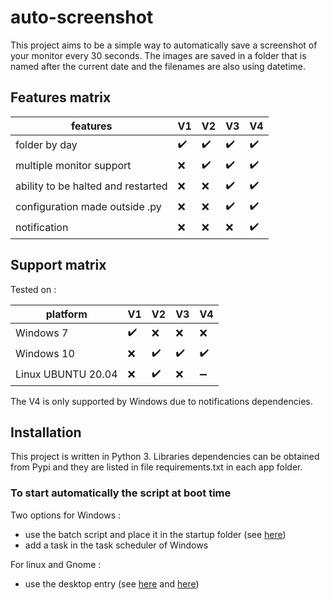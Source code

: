 # auto-screenshot
This project aims to be a simple way to automatically save a screenshot of your monitor every 30 seconds.
The images are saved in a folder that is named after the current date and the filenames are also using datetime.

## Features matrix

| features                           | V1                 | V2                 | V3                 | V4                  |
|------------------------------------|--------------------|--------------------|--------------------| --------------------|
| folder by day                      | :heavy_check_mark: | :heavy_check_mark: | :heavy_check_mark: |  :heavy_check_mark: |
| multiple monitor support           | :x:                | :heavy_check_mark: | :heavy_check_mark: |  :heavy_check_mark: |
| ability to be halted and restarted | :x:                | :x:                | :heavy_check_mark: |  :heavy_check_mark: |
| configuration made outside .py     | :x:                | :x:                | :heavy_check_mark: |  :heavy_check_mark: |
| notification                       | :x:                | :x:                | :x:                |  :heavy_check_mark: |

## Support matrix
Tested on :

| platform           | V1                 | V2                 | V3                 | V4                  |
|--------------------| -------------------|--------------------|--------------------| --------------------|
| Windows 7          | :heavy_check_mark: | :x:                | :x:                |  :x:                |
| Windows 10         | :x:                | :heavy_check_mark: | :heavy_check_mark: |  :heavy_check_mark: |
| Linux UBUNTU 20.04 | :x:                | :heavy_check_mark: | :x:                |  :heavy_minus_sign: |

The V4 is only supported by Windows due to notifications dependencies.

## Installation

This project is written in Python 3. Libraries dependencies can be obtained from Pypi and they are listed in file requirements.txt in each app folder.

### To start automatically the script at boot time
Two options for Windows : 
 - use the batch script and place it in the startup folder (see [here](https://support.microsoft.com/en-us/windows/add-an-app-to-run-automatically-at-startup-in-windows-10-150da165-dcd9-7230-517b-cf3c295d89dd))
 - add a task in the task scheduler of Windows 

For linux and Gnome : 
- use the desktop entry (see [here](https://developer.gnome.org/desktop-entry-spec/) and [here](https://developer.gnome.org/integration-guide/stable/desktop-files.html.en))
